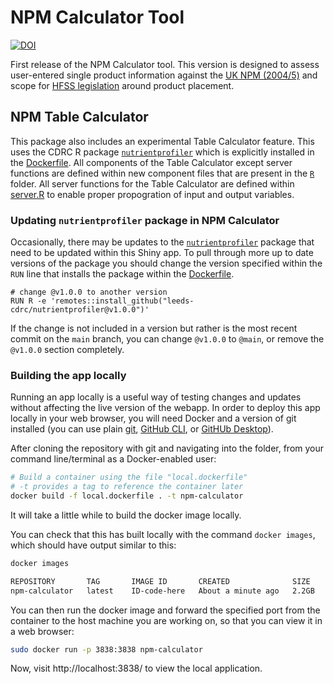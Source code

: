 # NPM Calculator Tool

[![DOI](https://zenodo.org/badge/525283616.svg)](https://zenodo.org/badge/latestdoi/525283616)

First release of the NPM Calculator tool. This version is designed to assess user-entered single product information against the [UK NPM (2004/5)](https://www.gov.uk/government/publications/the-nutrient-profiling-model) and scope for [HFSS legislation](https://www.gov.uk/government/publications/restricting-promotions-of-products-high-in-fat-sugar-or-salt-by-location-and-by-volume-price/restricting-promotions-of-products-high-in-fat-sugar-or-salt-by-location-and-by-volume-price-implementation-guidance) around product placement.

## NPM Table Calculator

This package also includes an experimental Table Calculator feature. 
This uses the CDRC R package
[`nutrientprofiler`](https://github.com/Leeds-CDRC/nutrientprofiler)
which is explicitly installed in the [Dockerfile](./Dockerfile). All components
of the Table Calculator except server functions are defined within new component
files that are present in the [`R`](./R/) folder. All server functions for the
Table Calculator are defined within [server.R](./server.R#L509) to enable proper
propogration of input and output variables.

### Updating `nutrientprofiler` package in NPM Calculator

Occasionally, there may be updates to the
[`nutrientprofiler`](https://github.com/Leeds-CDRC/nutrientprofiler) package
that need to be updated within this Shiny app. To pull through more up to date
versions of the package you should change the version specified within the `RUN`
line that installs the package within the [Dockerfile](./Dockerfile#L5).

```docker
# change @v1.0.0 to another version
RUN R -e 'remotes::install_github("leeds-cdrc/nutrientprofiler@v1.0.0")'
```

If the change is not included in a version but rather is the most recent commit
on the `main` branch, you can change `@v1.0.0` to `@main`, or remove the `@v1.0.0`
section completely.

### Building the app locally

Running an app locally is a useful way of testing changes and updates without affecting the live version of the webapp.
In order to deploy this app locally in your web browser, you will need Docker and a version of git installed (you can use plain [git](https://git-scm.com/), [GitHub CLI](https://cli.github.com/), or [GitHUb Desktop](https://desktop.github.com/)).

After cloning the repository with git and navigating into the folder, from your command line/terminal as a Docker-enabled user:

```bash
# Build a container using the file "local.dockerfile"
# -t provides a tag to reference the container later
docker build -f local.dockerfile . -t npm-calculator
```

It will take a little while to build the docker image locally.

You can check that this has built locally with the command `docker images`, which should have output similar to this:

```bash
docker images

REPOSITORY       TAG       IMAGE ID       CREATED              SIZE
npm-calculator   latest    ID-code-here   About a minute ago   2.2GB
```

You can then run the docker image and forward the specified port from the container to the host machine you are working on, so that you can view it in a web browser:

```bash
sudo docker run -p 3838:3838 npm-calculator
```

Now, visit http://localhost:3838/ to view the local application.